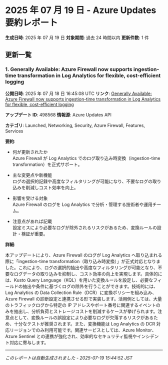 # 2025 年 07 月 19 日 - Azure Updates 要約レポート

**生成日時**: 2025 年 07 月 19 日
**対象期間**: 過去 24 時間以内
**更新件数**: 1 件

## 更新一覧

### 1. Generally Available: Azure Firewall now supports ingestion-time transformation in Log Analytics for flexible, cost-efficient logging

**公開日時**: 2025 年 07 月 18 日 16:45:08 UTC
**リンク**: [Generally Available: Azure Firewall now supports ingestion-time transformation in Log Analytics for flexible, cost-efficient logging](https://azure.microsoft.com/updates?id=498568)

**アップデート ID**: 498568
**情報源**: Azure Updates API

**カテゴリ**: Launched, Networking, Security, Azure Firewall, Features, Services

**要約**:

- 何が更新されたか  
  Azure Firewall が Log Analytics でのログ取り込み時変換（ingestion-time transformation）を正式サポート。

- 主な変更点や新機能  
  ログの選択的記録や高度なフィルタリングが可能になり、不要なログの取り込みを削減しコスト効率を向上。

- 影響を受ける対象  
  Azure Firewall のログを Log Analytics で分析・管理する技術者や運用チーム。

- 注意点があれば記載  
  設定ミスにより必要なログが除外されるリスクがあるため、変換ルールの設計・検証が重要。

**詳細**:

本アップデートにより、Azure Firewall のログが Log Analytics へ取り込まれる際に「ingestion-time transformation（取り込み時変換）」が正式対応となりました。これにより、ログの選択的抽出や高度なフィルタリングが可能となり、不要なログデータの取り込みを抑制し、コスト効率の向上を実現します。具体的には、Kusto Query Language（KQL）を用いた変換ルールを設定し、必要なフィールドの抽出や条件に基づくログの除外を行うことができます。技術的には、Log Analytics の Data Collection Rule（DCR）に変換ポリシーを組み込み、Azure Firewall の診断設定と連携させる形で実装します。活用例としては、大量のトラフィックログから特定の IP アドレスやポート番号に関連するイベントのみを抽出し、分析負荷とストレージコストを削減するケースが挙げられます。注意点として、変換ルールの誤設定により必要なログが欠落するリスクがあるため、十分なテストが推奨されます。また、変換機能は Log Analytics の DCR 対応リージョンでのみ利用可能です。関連サービスとしては、Azure Monitor、Azure Sentinel との連携が強化され、効率的なセキュリティ監視やインシデント対応に寄与します。

---

_このレポートは自動生成されました - 2025-07-19 15:44:52 JST_

